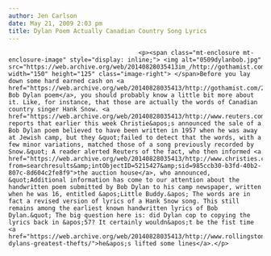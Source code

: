 ```yaml
---
author: Jen Carlson
date: May 21, 2009 2:03 pm
title: Dylan Poem Actually Canadian Country Song Lyrics
---
```


	
										<p><span class="mt-enclosure mt-enclosure-image" style="display: inline;"> <img alt="0509dylanbob.jpg" src="https://web.archive.org/web/20140828035413im_/http://gothamist.com/attachments/arts_jen/0509dylanbob.jpg" width="150" height="125" class="image-right"> </span>Before you lay down some hard earned cash on <a href="https://web.archive.org/web/20140828035413/http://gothamist.com/2009/05/20/early_bob_dylan_poem_on_auction_blo.php">that Bob Dylan poem</a>, you should probably know a little bit more about it. Like, for instance, that those are actually the words of Canadian country singer Hank Snow. <a href="https://web.archive.org/web/20140828035413/http://www.reuters.com/article/oddlyEnoughNews/idUSTRE54J64I20090520">Reuters</a> reports that earlier this week Christie&apos;s announced the sale of a Bob Dylan poem believed to have been written in 1957 when he was away at Jewish camp, but they &quot;failed to detect that the words, with a few minor variations, matched those of a song previously recorded by Snow.&quot; A reader alerted Reuters of the fact, who then informed <a href="https://web.archive.org/web/20140828035413/http://www.christies.com/LotFinder/lot_details.aspx?from=searchresults&amp;intObjectID=5215427&amp;sid=985ccb30-b3fd-40b2-807c-8d604c2fe8f9">the auction house</a>, who announced, &quot;Additional information has come to our attention about the handwritten poem submitted by Bob Dylan to his camp newspaper, written when he was 16, entitled &apos;Little Buddy.&apos; The words are in fact a revised version of lyrics of a Hank Snow song. This still remains among the earliest known handwritten lyrics of Bob Dylan.&quot; The big question here is: did Dylan cop to copying the lyrics back in &apos;57? It certainly wouldn&apos;t be the fist time <a href="https://web.archive.org/web/20140828035413/http://www.rollingstone.com/rockdaily/index.php/2006/09/15/bob-dylans-greatest-thefts/">he&apos;s lifted some lines</a>.</p>					
										
									
				